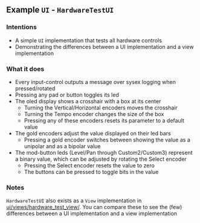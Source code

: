 ## Example `UI` - `HardwareTestUI`

### Intentions

- A simple `UI` implementation that tests all hardware controls
- Demonstrating the differences between a UI implementation and a view implementation

### What it does

- Every input-control outputs a message over sysex logging when pressed/rotated
- Pressing any pad or button toggles its led
- The oled display shows a crosshair with a box at its center
  - Turning the Vertical/Horizontal encoders moves the crosshair
  - Turning the Tempo encoder changes the size of the box
  - Pressing any of these encoders resets its parameter to a default value
- The gold encoders adjust the value displayed on their led bars
  - Pressing a gold encoder switches between showing the value as a unipolar and as a bipolar value
- The mod-button leds (Level/Pan through Custom2/Custom3) represent a binary value, which can be adjusted by rotating the Select encoder
  - Pressing the Select encoder resets the value to zero
  - The buttons can be pressed to toggle bits in the value

### Notes

`HardwareTestUI` also exists as a `View` implementation in [ui/views/hardware_test_view/](../../views/hardware_test_view/). You can compare these to see the (few) differences between a UI implementation and a view implementation
